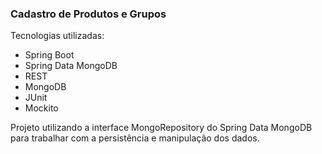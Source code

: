 
### Cadastro de Produtos e Grupos

Tecnologias utilizadas:
- Spring Boot
- Spring Data MongoDB
- REST
- MongoDB
- JUnit
- Mockito

Projeto utilizando a interface MongoRepository do Spring Data MongoDB para trabalhar
com a persistência e manipulação dos dados.